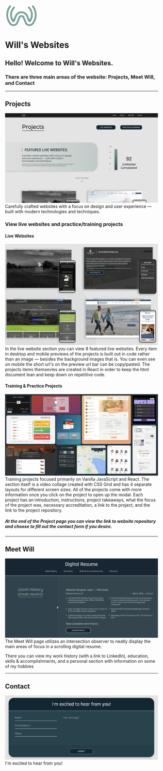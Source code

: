 ![Will's Websites Logo Preview](./src/img/readme-preview/main-logo-preview.png)
# Will's Websites
## Hello! Welcome to Will's Websites. 
### There are three main areas of the website: Projects, Meet Will, and Contact
***
## Projects
![Projects Page Preview](./src/img/readme-preview/projects-page-preview.png)
Carefully crafted websites with a focus on design and user experience — built with modern technologies and techniques.

### View live websites and practice/training projects
#### Live Websites
![Live Websites Preview](./src/img/readme-preview/live-websites-preview.png)
In the live website section you can view 8 featured live websites. Every item in desktop and mobile previews of the projects is built out in code rather than an image — besides the background images that is. You can even see on mobile the short url's on the preview url bar can be copy/pasted. The projects items themsevles are created in React in order to keep the html document lean and keep down on repetitive code.

#### Training & Practice Projects
![Training Projects Preview](./src/img/readme-preview/training-projects-preview.png)
Training projects focused primarily on Vanilla JavaScript and React. The section itself is a video collage created with CSS Grid and has 4 separate layouts for different screen sizes. All of the projects come with more information once you click on the project to open up the modal. Each project has an introduction, instructions, project takeaways, what the focus of the project was, necessary accreditation, a link to the project, and the link to the project repository.

##### At the end of the Project page you can view the link to website repository and choose to fill out the contact form if you desire.

***
## Meet Will
![Meet Will Page Preview](./src/img/readme-preview/meet-will-preview.png)
The Meet Will page utilizes an intersection observer to neatly display the main areas of focus in a scrolling digital resume.

There you can view my work history (with a link to LinkedIn), education, skills & accomplishments, and a personal section with information on some of my hobbies

***
## Contact
![Contact Page Preview](./src/img/readme-preview/contact-preview.png)
I'm excited to hear from you!

